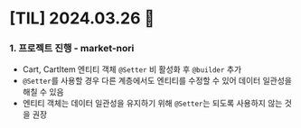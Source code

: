 # [TIL] 2024.03.26 📘

### 1. 프로젝트 진행 - market-nori
- Cart, CartItem 엔티티 객체 `@Setter` 비 활성화 후 `@builder` 추가
- `@Setter`를 사용할 경우 다른 계층에서도 엔티티를 수정할 수 있어 데이터 일관성을 해칠 수 있음
- 엔티티 객체는 데이터 일관성을 유지하기 위해 `@Setter`는 되도록 사용하지 않는 것을 권장
